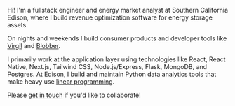 Hi! I'm a fullstack engineer and energy market analyst at Southern California Edison, where I build revenue optimization software for energy storage assets.

On nights and weekends I build consumer products and developer tools like [Virgil](https://github.com/kevinkoste/virgil-mobile-app) and [Blobber](https://github.com/kevinkoste/blobber).

I primarily work at the application layer using technologies like React, React Native, Next.js, Tailwind CSS, Node.js/Express, Flask, MongoDB, and Postgres.
At Edison, I build and maintain Python data analytics tools that make heavy use [linear programming](https://en.wikipedia.org/wiki/Linear_programming).

Please [get in touch](mailto:kevinkoste@gmail.com) if you'd like to collaborate!
